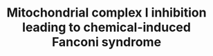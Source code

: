 ---
annotations:
- id: PW:0000262
  parent: classic metabolic pathway
  type: Pathway Ontology
  value: altered metabolic pathway
- id: PW:0000013
  parent: disease pathway
  type: Pathway Ontology
  value: disease pathway
- id: DOID:1062
  type: Disease Ontology
  value: Fanconi syndrome
authors:
- Marvin M2
- Egonw
- Eweitz
- Finterly
- Mkutmon
citedin: ''
communities:
- AOP
- ONTOX
description: 'This pathway is a meta-pathway that represents an updated version of
  the Adverse Outcome Pathway 276: Inhibition of complex I of the electron transport
  chain leading to chemical induced Fanconi syndrome (https://aopwiki.org/aops/276).
  All Key Events are present as Key Event nodes, with their corresponding molecular
  pathways as pathway nodes.'
last-edited: 2024-03-27
ndex: 17989f34-8b73-11eb-9e72-0ac135e8bacf
organisms:
- Homo sapiens
redirect_from:
- /index.php/Pathway:WP4944
- /instance/WP4944
- /instance/WP4944_r129304
revision: r129304
schema-jsonld:
- '@context': https://schema.org/
  '@id': https://wikipathways.github.io/pathways/WP4944.html
  '@type': Dataset
  creator:
    '@type': Organization
    name: WikiPathways
  description: 'This pathway is a meta-pathway that represents an updated version
    of the Adverse Outcome Pathway 276: Inhibition of complex I of the electron transport
    chain leading to chemical induced Fanconi syndrome (https://aopwiki.org/aops/276).
    All Key Events are present as Key Event nodes, with their corresponding molecular
    pathways as pathway nodes.'
  keywords:
  - Deguelin
  license: CC0
  name: Mitochondrial complex I inhibition leading to chemical-induced Fanconi syndrome
seo: CreativeWork
title: Mitochondrial complex I inhibition leading to chemical-induced Fanconi syndrome
wpid: WP4944
---